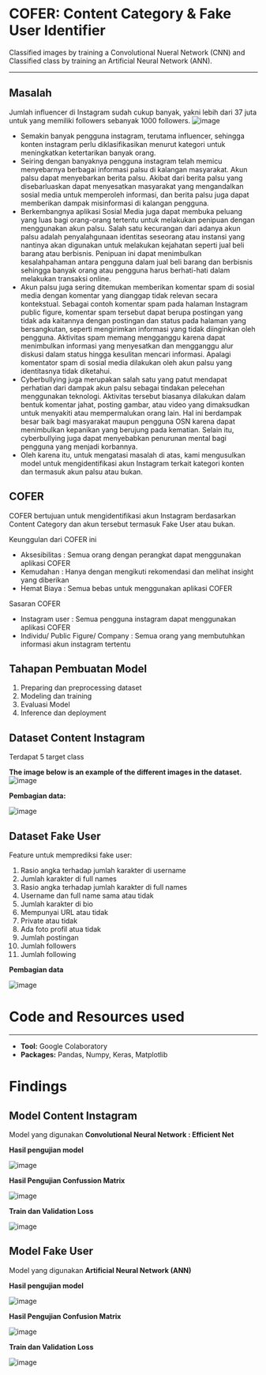 # COFER: Content Category & Fake User Identifier
Classified images by training a Convolutional Nueral Network (CNN) and Classified class by training an Artificial Neural Network (ANN).

***

## Masalah
Jumlah influencer di Instagram sudah cukup banyak, yakni lebih dari 37 juta untuk yang memiliki followers sebanyak 1000 followers.
![image](https://user-images.githubusercontent.com/97724828/162657204-c7fad5a8-a0f7-42e0-8648-10b607f89460.png)
* Semakin banyak pengguna instagram, terutama influencer, sehingga konten instagram perlu diklasifikasikan menurut kategori untuk meningkatkan ketertarikan banyak orang.
* Seiring dengan banyaknya pengguna instagram telah memicu menyebarnya berbagai informasi palsu di kalangan masyarakat. Akun palsu dapat menyebarkan berita palsu. Akibat dari berita palsu yang disebarluaskan dapat menyesatkan masyarakat yang mengandalkan sosial media untuk memperoleh informasi, dan berita palsu juga dapat memberikan dampak misinformasi di kalangan pengguna.
* Berkembangnya aplikasi Sosial Media juga dapat membuka peluang yang luas bagi orang-orang tertentu untuk melakukan penipuan dengan menggunakan akun palsu. Salah satu kecurangan dari adanya akun palsu adalah penyalahgunaan identitas seseorang atau instansi yang nantinya akan digunakan untuk melakukan kejahatan seperti jual beli barang atau berbisnis. Penipuan ini dapat menimbulkan kesalahpahaman antara pengguna dalam jual beli barang dan berbisnis sehingga banyak orang atau pengguna harus berhati-hati dalam melakukan transaksi online.
* Akun palsu juga sering ditemukan memberikan komentar spam di sosial media dengan komentar yang dianggap tidak relevan secara kontekstual. Sebagai contoh komentar spam pada halaman Instagram public figure, komentar spam tersebut dapat berupa postingan yang tidak ada kaitannya dengan postingan dan status pada halaman yang bersangkutan, seperti mengirimkan informasi yang tidak diinginkan oleh pengguna. Aktivitas spam memang mengganggu karena dapat menimbulkan informasi yang menyesatkan dan mengganggu alur diskusi dalam status hingga kesulitan mencari informasi. Apalagi komentator spam di sosial media dilakukan oleh akun palsu yang identitasnya tidak diketahui.
* Cyberbullying juga merupakan salah satu yang patut mendapat perhatian dari dampak akun palsu sebagai tindakan pelecehan menggunakan teknologi. Aktivitas tersebut biasanya dilakukan dalam bentuk komentar jahat, posting gambar, atau video yang dimaksudkan untuk menyakiti atau mempermalukan orang lain. Hal ini berdampak besar baik bagi masyarakat maupun pengguna OSN karena dapat menimbulkan kepanikan yang berujung pada kematian. Selain itu, cyberbullying juga dapat menyebabkan penurunan mental bagi pengguna yang menjadi korbannya.
* Oleh karena itu, untuk mengatasi masalah di atas, kami mengusulkan model untuk mengidentifikasi akun Instagram terkait kategori konten dan termasuk akun palsu atau bukan.

## COFER 
COFER bertujuan untuk mengidentifikasi akun Instagram berdasarkan Content Category dan akun tersebut termasuk Fake User atau bukan.

Keunggulan dari COFER ini
* Aksesibilitas : Semua orang dengan perangkat dapat menggunakan aplikasi COFER
* Kemudahan : Hanya dengan mengikuti rekomendasi dan melihat insight yang diberikan
* Hemat Biaya : Semua bebas untuk menggunakan aplikasi COFER

Sasaran COFER
* Instagram user : Semua pengguna instagram dapat menggunakan aplikasi COFER
* Individu/ Public Figure/ Company : Semua orang yang membutuhkan informasi akun instagram tertentu

## Tahapan Pembuatan Model
1. Preparing dan preprocessing dataset
2. Modeling dan training
3. Evaluasi Model
4. Inference dan deployment

## Dataset Content Instagram
Terdapat 5 target class

**The image below is an example of the different images in the dataset.**
![image](https://user-images.githubusercontent.com/97724828/162658336-21ac2a26-828b-4026-bbd6-7e0e959e0c77.png)

**Pembagian data:**

![image](https://user-images.githubusercontent.com/97724828/162658372-77a96a05-d5b6-48b6-aee1-983d04deff70.png)

## Dataset Fake User
Feature untuk memprediksi fake user:
1. Rasio angka terhadap jumlah karakter di username
2. Jumlah karakter di full names
3. Rasio angka terhadap jumlah karakter di full names
4. Username dan full name sama atau tidak
5. Jumlah karakter di bio
6. Mempunyai URL atau tidak
7. Private atau tidak
8. Ada foto profil atua tidak
9. Jumlah postingan
10. Jumlah followers
11. Jumlah following


**Pembagian data**

![image](https://user-images.githubusercontent.com/97724828/162658511-98e8fa92-85f5-4d4c-a27e-ff450ea3a822.png)

# Code and Resources used
***
* **Tool:** Google Colaboratory
* **Packages:** Pandas, Numpy, Keras, Matplotlib

# Findings
## Model Content Instagram
Model yang digunakan **Convolutional Neural Network : Efficient Net**

**Hasil pengujian model**

![image](https://user-images.githubusercontent.com/97724828/162658814-2be527a7-41cc-4a64-8241-4c379e7a97e3.png)

**Hasil Pengujian Confussion Matrix**

![image](https://user-images.githubusercontent.com/97724828/162658867-48fef082-409f-46a2-a039-9e9b54d60883.png)

**Train dan Validation Loss**

![image](https://user-images.githubusercontent.com/97724828/162658891-9e7396e8-9e36-4bd6-b65b-68626033f11c.png)


## Model Fake User
Model yang digunakan **Artificial Neural Network (ANN)**

**Hasil pengujian model**

![image](https://user-images.githubusercontent.com/97724828/162658956-6fdce96a-664e-4195-b6a9-202d86996de5.png)

**Hasil Pengujian Confusion Matrix**

![image](https://user-images.githubusercontent.com/97724828/162659004-534f278d-75eb-4c9d-97e6-d4732f870234.png)

**Train dan Validation Loss**

![image](https://user-images.githubusercontent.com/97724828/162659044-d4dc3a99-90d4-445d-aa97-b84c314cad8c.png)
